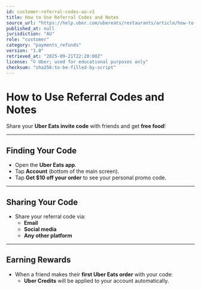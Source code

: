 ```yaml
---
id: customer-referral-codes-au-v1
title: How to Use Referral Codes and Notes
source_url: "https://help.uber.com/ubereats/restaurants/article/how-to-use-referral-codes-and-notes?nodeId=69b7a231-34a6-4f6c-b473-b2dc214e1b28"
published_at: null
jurisdiction: "AU"
role: "customer"
category: "payments_refunds"
version: "1.0"
retrieved_at: "2025-09-21T22:20:00Z"
license: "© Uber; used for educational purposes only"
checksum: "sha256:to-be-filled-by-script"
---
```


# How to Use Referral Codes and Notes

Share your **Uber Eats invite code** with friends and get **free food**!  

---

## Finding Your Code
- Open the **Uber Eats app**.  
- Tap **Account** (bottom of the main screen).  
- Tap **Get $10 off your order** to see your personal promo code.  

---

## Sharing Your Code
- Share your referral code via:  
  - **Email**  
  - **Social media**  
  - **Any other platform**  

---

## Earning Rewards
- When a friend makes their **first Uber Eats order** with your code:  
  - **Uber Credits** will be applied to your account automatically.  
